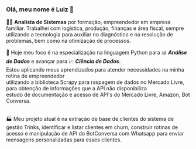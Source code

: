 ### Olá, meu nome é Luiz 👋

👨‍💼 **Analista de Sistemas** por formação, empreendedor em empresa familiar. Trabalhei com logística, produção, finanças e área fiscal, sempre utilizando a tecnologia para auxiliar no diagnóstico e na resolução de problemas, bem como na otimização de processos.

🚀 Hoje meu foco é na especialização na linguagem Python para 📊 ***Análise de Dados*** e avançar para 📈 ***Ciência de Dados***. <br> 
  Estou aplicando meus aprendizados para atender necessidades na minha rotina de empreendedor<br>
  utilizando a biblioteca Scrapy para raspagem de dados no Mercado Livre, para obtenção de informações que a API não disponibiliza <br>
  estudo de documentação e acesso de API's do Mercado Livre, Amazon, Bot Conversa.<br><br>

🏭 Meu projeto atual é na extração de base de clientes do sistema de gestão Trinks, identificar e listar clientes em churn, 
  construir rotinas de acesso e manipulação de API do BotConversa com Whatsapp para enviar mensagens personalizadas para esses clientes. 


